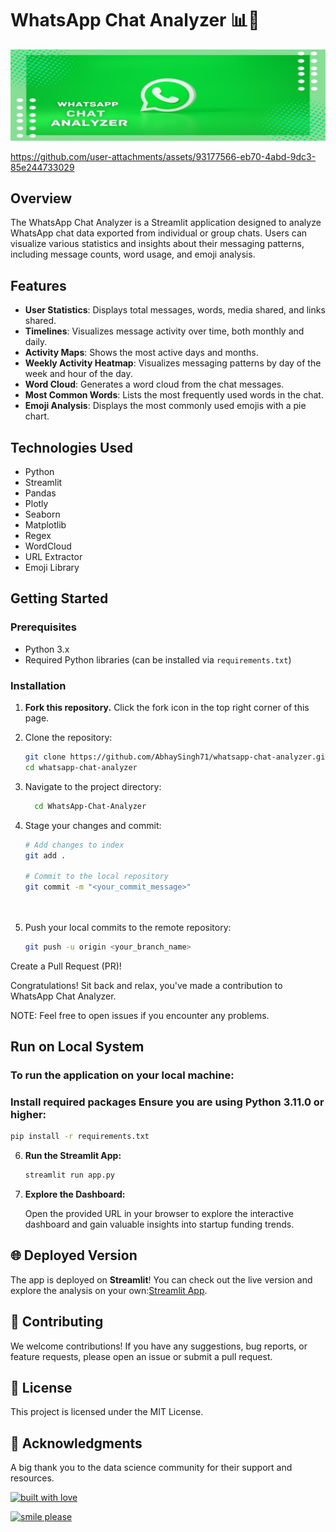 # WhatsApp Chat Analyzer 📊💬

![WhatsApp Chat Analyzer](banner.jpeg)



https://github.com/user-attachments/assets/93177566-eb70-4abd-9dc3-85e244733029

## Overview

The WhatsApp Chat Analyzer is a Streamlit application designed to analyze WhatsApp chat data exported from individual or group chats. Users can visualize various statistics and insights about their messaging patterns, including message counts, word usage, and emoji analysis.

## Features

- **User Statistics**: Displays total messages, words, media shared, and links shared.
- **Timelines**: Visualizes message activity over time, both monthly and daily.
- **Activity Maps**: Shows the most active days and months.
- **Weekly Activity Heatmap**: Visualizes messaging patterns by day of the week and hour of the day.
- **Word Cloud**: Generates a word cloud from the chat messages.
- **Most Common Words**: Lists the most frequently used words in the chat.
- **Emoji Analysis**: Displays the most commonly used emojis with a pie chart.

## Technologies Used

- Python
- Streamlit
- Pandas
- Plotly
- Seaborn
- Matplotlib
- Regex
- WordCloud
- URL Extractor
- Emoji Library

## Getting Started

### Prerequisites

- Python 3.x
- Required Python libraries (can be installed via `requirements.txt`)

### Installation

1. **Fork this repository.** Click the fork icon in the top right corner of this page.

2. Clone the repository:
   ```bash
   git clone https://github.com/AbhaySingh71/whatsapp-chat-analyzer.git
   cd whatsapp-chat-analyzer

3. Navigate to the project directory:
   ```bash
     cd WhatsApp-Chat-Analyzer

4. Stage your changes and commit:
   ```bash
   # Add changes to index
   git add .

   # Commit to the local repository
   git commit -m "<your_commit_message>"

    
5. Push your local commits to the remote repository:
    ```bash
    git push -u origin <your_branch_name>


Create a Pull Request (PR)!

Congratulations! Sit back and relax, you've made a contribution to WhatsApp Chat Analyzer.

NOTE: Feel free to open issues if you encounter any problems.



## Run on Local System

### To run the application on your local machine:

### Install required packages  Ensure you are using Python 3.11.0 or higher:
  ```bash
 pip install -r requirements.txt
  ```
6. **Run the Streamlit App:**

    ```bash
    streamlit run app.py
    ```

7. **Explore the Dashboard:**

    Open the provided URL in your browser to explore the interactive dashboard and gain valuable insights into startup funding trends.

## 🌐 Deployed Version

The app is deployed on **Streamlit**! You can check out the live version and explore the analysis on your own:[Streamlit App](https://whatsapp-chat-analyzers.streamlit.app/).

## 🤝 Contributing

We welcome contributions! If you have any suggestions, bug reports, or feature requests, please open an issue or submit a pull request.

## 📄 License

This project is licensed under the MIT License.

## 🙏 Acknowledgments

A big thank you to the data science community for their support and resources.

[![built with love](https://forthebadge.com/images/badges/built-with-love.svg)](https://www.linkedin.com/in/abhay-singh-050a5b293/)

[![smile please](https://forthebadge.com/images/badges/makes-people-smile.svg)](https://x.com/@abhaysingh71711)
   

